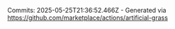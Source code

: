 Commits: 2025-05-25T21:36:52.466Z - Generated via https://github.com/marketplace/actions/artificial-grass
<br>
